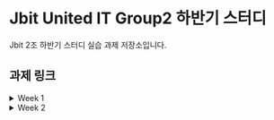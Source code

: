# Jbit United IT Group2 하반기 스터디

Jbit 2조 하반기 스터디 실습 과제 저장소입니다.

## 과제 링크
<details>
<summary>Week 1</summary>

### Q1 ~ Q8
- [최주현](https://github.com/reinexxism/JBIT-Group2_Study/tree/master/Week1) 
- [정수연](https://github.com/mzsyeon/2022-2-study/tree/main/sy/Week1_sy)
- [조성식](https://github.com/joseongsik05/rhkwpwpp)
- [정정빈](https://github.com/jeongbe/JBIT-Group-study/tree/main/Week%201)
</details>

<details>
<summary>Week 2</summary>

### Q9 ~ Q12, 가격표 만들기 
>>> 이 라인부터 링크 추가
</details>

